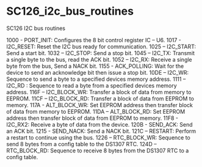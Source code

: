 # SC126_i2c_bus_routines
SC126 I2C bus routines

1000 - PORT_INIT:		    Configures the 8 bit control register IC – U6.
1017 - I2C_RESET:		    Reset the I2C bus ready for communication.
1025 – I2C_START:		    Send a start bit.
1032 – I2C_STOP:		    Send a stop bit.
1045 – I2C_TX:		      Transmit a single byte to the bus, read the ACK bit.
1052 – I2C_RX:		      Receive a single byte from the bus, Send a NACK bit.
1155 - ACK_POLLING:	    Wait for the device to send an acknowledge bit then issue a stop bit.
10DE – I2C_WR:		      Sequence to send a byte to a specified devices memory address.
1111 – I2C_RD	:		      Sequence to read a byte from a specified devices memory address.
116F – I2C_BLOCK_WR:	  Transfer a block of data from memory to EEPROM.
11CF – I2C_BLOCK_RD:	  Transfer a block of data from EEPROM to memory.
117A - 	ALT_BLOCK_WR:	  Set EEPROM address then transfer block of data from memory to EEPROM.
11DA – ALT_BLOCK_RD:	  Set EEPROM address then transfer block of data from EEPROM to memory.
11F8 - I2C_RX2:		      Receive a byte of data from the device.
120B - SEND_ACK:		    Send an ACK bit.
1215 - SEND_NACK:		    Send a NACK bit.
121C – RESTART:		      Perform a restart to continue using the bus.
1226 – RTC_BLOCK_WR:	  Sequence to send 8 bytes from a config table to 	the DS1307 RTC.
124D – RTC_BLOCK_RD:	  Sequence to receive 8 bytes from the DS1307 RTC to a config table.	
